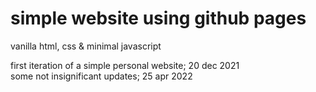 # simple website using github pages

vanilla html, css & minimal javascript

first iteration of a simple personal website; 20 dec 2021\
some not insignificant updates; 25 apr 2022
